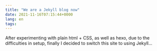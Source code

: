 ```yaml
---
title: "We are a Jekyll blog now"
date: 2021-11-16T07:15:44+0000
lang: en
tags:
---
```


After experimenting with plain html + CSS, as well as hexo, due to the difficulties in setup, finally I decided to switch this site to using Jekyll...
